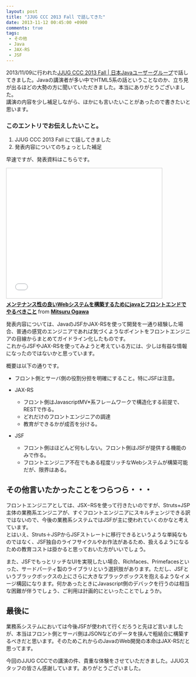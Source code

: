 ```yaml
---
layout: post
title: "JJUG CCC 2013 Fall で話してきた"
date: 2013-11-12 00:45:00 +0900
comments: true
tags: 
 - その他
 - Java
 - JAX-RS
 - JSF
---
```


2013/11/09に行われた[JJUG CCC 2013 Fall | 日本Javaユーザーグループ](http://www.java-users.jp/?page_id=695)で話してきました。Javaの講演者が多い中でHTML5系の話ということなのか、立ち見が出るほどの大勢の方に聞いていただきました。本当にありがとうございました。  
講演の内容を少し補足しながら、ほかにも言いたいことがあったので書きたいと思います。

<!-- more -->

### このエントリでお伝えしたいこと。

1.  JJUG CCC 2013 Fall にて話してきました
2.  発表内容についてのちょっとした補足

早速ですが、発表資料はこちらです。

<iframe src="//www.slideshare.net/slideshow/embed_code/28086112" width="425" height="355" frameborder="0" marginwidth="0" marginheight="0" scrolling="no" style="border:1px solid #CCC; border-width:1px; margin-bottom:5px; max-width: 100%;" allowfullscreen> </iframe> <div style="margin-bottom:5px"> <strong> <a href="//www.slideshare.net/mitsuruogawa33/webjava" title="メンテナンス性の良いWebシステムを構築するためにjavaとフロントエンドでやるべきこと" target="_blank">メンテナンス性の良いWebシステムを構築するためにjavaとフロントエンドでやるべきこと</a> </strong> from <strong><a href="//www.slideshare.net/mitsuruogawa33" target="_blank">Mitsuru Ogawa</a></strong> </div>

発表内容については、JavaのJSFかJAX-RSを使って開発を一通り経験した場合、普通の感覚のエンジニアであれば気づくようなポイントをフロントエンジニアの目線からまとめてガイドライン化したものです。  
これからJSFやJAX-RSを使ってみようと考えている方には、少しは有益な情報になったのではないかと思っています。

概要は以下の通りです。

* フロント側とサーバ側の役割分担を明確にすること。特にJSFは注意。

* JAX-RS
    * フロント側はJavascriptMV*系フレームワークで構造化する前提で、RESTで作る。
    * どれだけのフロントエンジニアの調達
    * 教育ができるかが成否を分ける。

* JSF
    * フロント側はほどんど何もしない。フロント側はJSFが提供する機能のみで作る。
    * フロントエンジニア不在でもある程度リッチなWebシステムが構築可能だが、限界はある。

## その他言いたかったことをつらつら・・・

フロントエンジニアとしては、JSX−RSを使って行きたいのですが、Struts+JSP主体の業務系エンジニアが、すぐフロントエンジニアにスキルチェンジできる訳ではないので、今後の業務系システムではJSFが主に使われていくのかなと考えています。  
とはいえ、Struts＋JSPからJSFストレートに移行できるというような単純なものではなく、JSF独自のライフサイクルやお作法があるため、扱えるようになるための教育コストは掛かると思っておいた方がいいでしょう。

また、JSFでもっとリッチなUIを実現したい場合、Richfaces、Primefacesといった、サードパーティ製のライブラリという選択肢があります。ただし、JSFというブラックボックスの上にさらに大きなブラックボックスを抱えるようなイメージ構図になります。何かあったときにJavascript側のデバックを行うのは相当な困難が伴うでしょう、ご利用は計画的にといったことでしょうか。

## 最後に

業務系システムにおいては今後JSFが使われて行くだろうと先ほど言いましたが、本当はフロント側とサーバ側はJSONなどのデータを挟んで粗結合に構築するべきだと思います。そのためこれからのJavaのWeb開発の本命はJAX-RSだと思ってます。

今回のJJUG CCCでの講演の件、貴重な体験をさせていただきました。JJUGスタッフの皆さん感謝しています。ありがとうございました。
